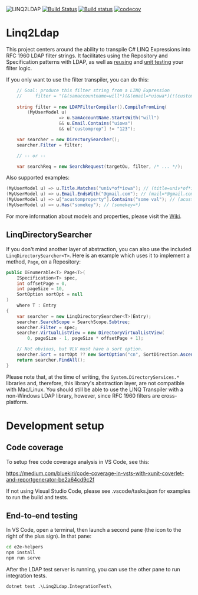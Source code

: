 ![LINQ2LDAP][banner]
[![Build Status][travisimg]][travislink]
[![Build status][appveyorimg]][appveyorlink]
[![codecov][codecovimg]][codecovlink]

# Linq2Ldap

This project centers around the ability to transpile C# LINQ Expressions into RFC 1960 LDAP filter strings.
It facilitates using the Repository and Specification patterns with LDAP, as well as
[reusing](#expression-reusability) and [unit testing](#testability) your filter logic.

If you only want to use the filter transpiler, you can do this:

```c#
    // Goal: produce this filter string from a LINQ Expression
    //     filter = "(&(samaccountname=will*)(&(email=*uiowa*)(!(customprop=123))))";
    
    string filter = new LDAPFilterCompiler().CompileFromLinq(
        (MyUserModel u)
                    => u.SamAccountName.StartsWith("will")
                    && u.Email.Contains("uiowa")
                    && u["customprop"] != "123");

    var searcher = new DirectorySearcher();
    searcher.Filter = filter;

    // -- or --

    var searchReq = new SearchRequest(targetOu, filter, /* ... */);
```

Also supported examples:

```c#
(MyUserModel u) => u.Title.Matches("univ*of*iowa"); // (title=univ*of*iowa)
(MyUserModel u) => u.Email.EndsWith("@gmail.com"); // (mail=*@gmail.com)
(MyUserModel u) => u["acustomproperty"].Contains("some val"); // (acustomproperty=*some val*)
(MyUserModel u) => u.Has("somekey"); // (somekey=*)
```

For more information about models and properties, please visit the [Wiki](https://github.com/cdibbs/linq2ldap/wiki).

## LinqDirectorySearcher

If you don't mind another layer of abstraction, you can also use the included `LinqDirectorySearcher<T>`.
Here is an example which uses it to implement a method, `Page`, on a Repository:

```c#
public IEnumerable<T> Page<T>(
    ISpecification<T> spec,
    int offsetPage = 0,
    int pageSize = 10,
    SortOption sortOpt = null
)
    where T : Entry
{
    var searcher = new LinqDirectorySearcher<T>(Entry);
    searcher.SearchScope = SearchScope.Subtree;
    searcher.Filter = spec;
    searcher.VirtualListView = new DirectoryVirtualListView(
        0, pageSize - 1, pageSize * offsetPage + 1);

    // Not obvious, but VLV must have a sort option.
    searcher.Sort = sortOpt ?? new SortOption("cn", SortDirection.Ascending);
    return searcher.FindAll();
}
```

Please note that, at the time of writing, the `System.DirectoryServices.*` libraries and, therefore, this
library's abstraction layer, are not compatible with Mac/Linux. You should still be able to use the LINQ
Transpiler with a non-Windows LDAP library, however, since RFC 1960 filters are cross-platform.

# Development setup

## Code coverage 

To setup free code coverage analysis in VS Code, see this:

https://medium.com/bluekiri/code-coverage-in-vsts-with-xunit-coverlet-and-reportgenerator-be2a64cd9c2f

If not using Visual Studio Code, please see .vscode/tasks.json for examples to run the build and tests.

## End-to-end testing

In VS Code, open a terminal, then launch a second pane (the icon to the right of the plus sign).
In that pane:

```bash
cd e2e-helpers
npm install
npm run serve
```

After the LDAP test server is running, you can use the other pane to run integration tests.

```
dotnet test .\Linq2Ldap.IntegrationTest\
```

[banner]: https://github.com/cdibbs/linq2ldap/blob/master/resources/header.svg "The only way to discover the limits of the possible is to go beyond them into the impossible. - Arthur C. Clarke"
[1]: https://github.com/cdibbs/linq2ldap/blob/master/Linq2Ldap/Specification.cs#L42
[travisimg]: https://travis-ci.org/cdibbs/linq2ldap.svg?branch=master
[travislink]: https://travis-ci.org/cdibbs/linq2ldap
[appveyorimg]: https://ci.appveyor.com/api/projects/status/i8u7bshsqw63wj7e?svg=true
[appveyorlink]: https://ci.appveyor.com/project/cdibbs/linq2ldap
[codecovimg]: https://codecov.io/gh/cdibbs/linq2ldap/branch/master/graph/badge.svg
[codecovlink]: https://codecov.io/gh/cdibbs/linq2ldap
